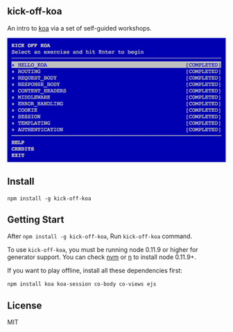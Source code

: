 kick-off-koa
----------

An intro to [koa](https//koajs.com) via a set of self-guided workshops.

![kick-off-koa](kick-off-koa.png)

## Install

```
npm install -g kick-off-koa
```

## Getting Start

After `npm install -g kick-off-koa`, Run `kick-off-koa` command.

To use `kick-off-koa`, you must be running node 0.11.9 or higher for generator support.
You can check [nvm](https://github.com/creationix/nvm) or [n](https://github.com/visionmedia/n) to
install node 0.11.9+.

If you want to play offline, install all these dependencies first:

```
npm install koa koa-session co-body co-views ejs
```

## License

MIT
